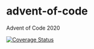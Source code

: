 # advent-of-code

Advent of Code 2020

[![Coverage Status](https://coveralls.io/repos/github/johnsickels/advent-of-code/badge.svg?branch=master)](https://coveralls.io/github/johnsickels/advent-of-code?branch=master)
